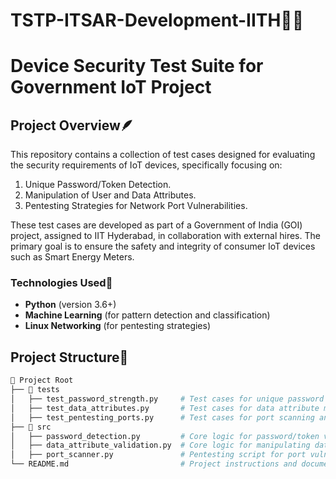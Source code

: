 # TSTP-ITSAR-Development-IITH👨‍💻
# Device Security Test Suite for Government IoT Project

## Project Overview🪶

This repository contains a collection of test cases designed for evaluating the security requirements of IoT devices, specifically focusing on:
1. Unique Password/Token Detection.
2. Manipulation of User and Data Attributes.
3. Pentesting Strategies for Network Port Vulnerabilities.

These test cases are developed as part of a Government of India (GOI) project, assigned to IIT Hyderabad, in collaboration with external hires. The primary goal is to ensure the safety and integrity of consumer IoT devices such as Smart Energy Meters.

### Technologies Used🔨
- **Python** (version 3.6+)
- **Machine Learning** (for pattern detection and classification)
- **Linux Networking** (for pentesting strategies)
  
## Project Structure🔨

```bash
📂 Project Root
├── 📂 tests
│   ├── test_password_strength.py     # Test cases for unique password detection
│   ├── test_data_attributes.py       # Test cases for data attribute manipulation
│   ├── test_pentesting_ports.py      # Test cases for port scanning and pentesting
├── 📂 src
│   ├── password_detection.py         # Core logic for password/token validation
│   ├── data_attribute_validation.py  # Core logic for manipulating data attributes
│   ├── port_scanner.py               # Pentesting script for port vulnerabilities
└── README.md                         # Project instructions and documentation
